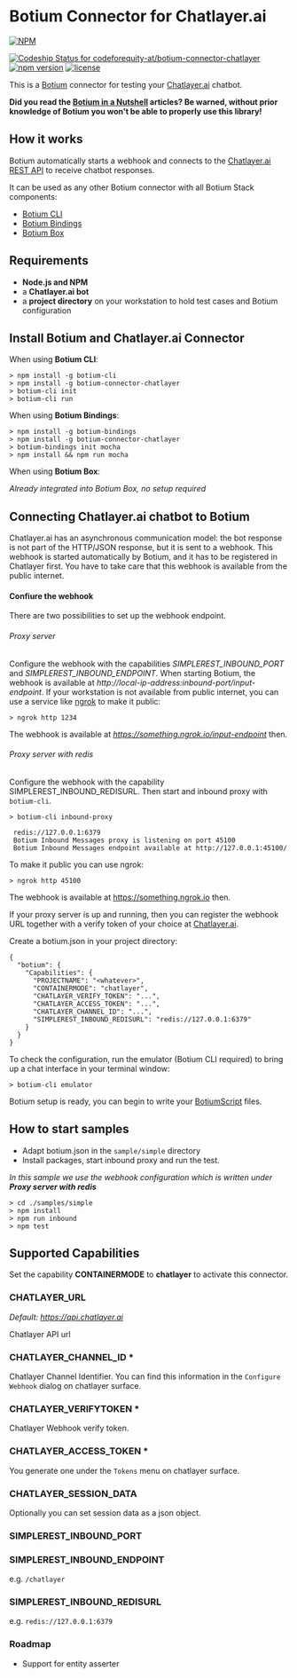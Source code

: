 # Botium Connector for Chatlayer.ai

[![NPM](https://nodei.co/npm/botium-connector-chatlayer.png?downloads=true&downloadRank=true&stars=true)](https://nodei.co/npm/botium-connector-chatlayer/)

[![Codeship Status for codeforequity-at/botium-connector-chatlayer](https://app.codeship.com/projects/272f0fc0-ec43-0137-f319-7ae2d5dde536/status?branch=master)](https://app.codeship.com/projects/374593)
[![npm version](https://badge.fury.io/js/botium-connector-chatlayer.svg)](https://badge.fury.io/js/botium-connector-chatlayer)
[![license](https://img.shields.io/github/license/mashape/apistatus.svg)]()


This is a [Botium](https://github.com/codeforequity-at/botium-core) connector for testing your [Chatlayer.ai](https://www.chatlayer.ai/) chatbot.

__Did you read the [Botium in a Nutshell](https://medium.com/@floriantreml/botium-in-a-nutshell-part-1-overview-f8d0ceaf8fb4) articles? Be warned, without prior knowledge of Botium you won't be able to properly use this library!__

## How it works
Botium automatically starts a webhook and connects to the [Chatlayer.ai REST API](https://docs.chatlayer.ai/channels/webhook-api) to receive chatbot responses.

It can be used as any other Botium connector with all Botium Stack components:
* [Botium CLI](https://github.com/codeforequity-at/botium-cli/)
* [Botium Bindings](https://github.com/codeforequity-at/botium-bindings/)
* [Botium Box](https://www.botium.at)

## Requirements
* **Node.js and NPM**
* a **Chatlayer.ai bot**
* a **project directory** on your workstation to hold test cases and Botium configuration

## Install Botium and Chatlayer.ai Connector

When using __Botium CLI__:

```
> npm install -g botium-cli
> npm install -g botium-connector-chatlayer
> botium-cli init
> botium-cli run
```

When using __Botium Bindings__:

```
> npm install -g botium-bindings
> npm install -g botium-connector-chatlayer
> botium-bindings init mocha
> npm install && npm run mocha
```

When using __Botium Box__:

_Already integrated into Botium Box, no setup required_

## Connecting Chatlayer.ai chatbot to Botium

Chatlayer.ai has an asynchronous communication model: the bot response is not part of the HTTP/JSON response, but it is sent to a webhook. This webhook is started automatically by Botium, and it has to be registered in Chatlayer first. You have to take care that this webhook is available from the public internet.

#### Confiure the webhook

There are two possibilities to set up the webhook endpoint.

###### Proxy server
Configure the webhook with the capabilities _SIMPLEREST_INBOUND_PORT_ and _SIMPLEREST_INBOUND_ENDPOINT_. When starting Botium, the webhook is available at _http://local-ip-address:inbound-port/input-endpoint_. If your workstation is not available from public internet, you can use a service like [ngrok](https://ngrok.com/) to make it public:

    > ngrok http 1234

The webhook is available at _https://something.ngrok.io/input-endpoint_ then.

###### Proxy server with redis
Configure the webhook with the capability SIMPLEREST_INBOUND_REDISURL. Then start and inbound proxy with `botium-cli`. 

    > botium-cli inbound-proxy
    
     redis://127.0.0.1:6379
     Botium Inbound Messages proxy is listening on port 45100
     Botium Inbound Messages endpoint available at http://127.0.0.1:45100/

To make it public you can use ngrok:
    
    > ngrok http 45100

The webhook is available at https://something.ngrok.io then.

If your proxy server is up and running, then you can register the webhook URL together with a verify token of your choice at [Chatlayer.ai](https://docs.chatlayer.ai/channels/webhook-api).

Create a botium.json in your project directory: 

```
{
  "botium": {
    "Capabilities": {
      "PROJECTNAME": "<whatever>",
      "CONTAINERMODE": "chatlayer",
      "CHATLAYER_VERIFY_TOKEN": "...",
      "CHATLAYER_ACCESS_TOKEN": "...",
      "CHATLAYER_CHANNEL_ID": "...",
      "SIMPLEREST_INBOUND_REDISURL": "redis://127.0.0.1:6379"
    }
  }
}
```

To check the configuration, run the emulator (Botium CLI required) to bring up a chat interface in your terminal window:

```
> botium-cli emulator
```

Botium setup is ready, you can begin to write your [BotiumScript](https://github.com/codeforequity-at/botium-core/wiki/Botium-Scripting) files.

## How to start samples

* Adapt botium.json in the `sample/simple` directory
* Install packages, start inbound proxy and run the test.

_In this sample we use the webhook configuration which is written under **Proxy server with redis**_
```
> cd ./samples/simple
> npm install
> npm run inbound
> npm test
```

## Supported Capabilities

Set the capability __CONTAINERMODE__ to __chatlayer__ to activate this connector.

### CHATLAYER_URL
_Default: https://api.chatlayer.ai_

Chatlayer API url

### CHATLAYER_CHANNEL_ID *
Chatlayer Channel Identifier. You can find this information in the `Configure Webhook` dialog on chatlayer surface.

### CHATLAYER_VERIFYTOKEN *
Chatlayer Webhook verify token.

### CHATLAYER_ACCESS_TOKEN *
You generate one under the `Tokens` menu on chatlayer surface.

### CHATLAYER_SESSION_DATA
Optionally you can set session data as a json object.

### SIMPLEREST_INBOUND_PORT

### SIMPLEREST_INBOUND_ENDPOINT
e.g. `/chatlayer`

### SIMPLEREST_INBOUND_REDISURL
e.g. `redis://127.0.0.1:6379`

### Roadmap
* Support for entity asserter

